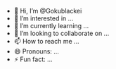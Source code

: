 - 👋 Hi, I’m @Gokublackei
- 👀 I’m interested in ...
- 🌱 I’m currently learning ...
- 💞️ I’m looking to collaborate on ...
- 📫 How to reach me ...
- 😄 Pronouns: ...
- ⚡ Fun fact: ...

<!---
Gokublackei/Gokublackei is a ✨ special ✨ repository because its `README.md` (this file) appears on your GitHub profile.
You can click the Preview link to take a look at your changes.
--->
